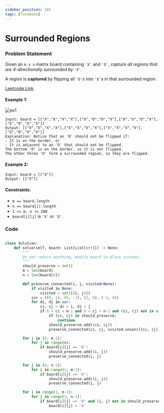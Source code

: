 ```yaml
---
sidebar_position: 185
tags: [facebook]
---
```


# Surrounded Regions

### Problem Statement

Given an `m x n` matrix board containing `'X'` and `'O'`, _capture all regions that are 4-directionally surrounded by_ `'X'`.

A region is **captured** by flipping all `'O'`s into `'X'`s in that surrounded region.

[Leetcode Link](https://leetcode.com/problems/surrounded-regions)

#### Example 1:

![ex1](https://assets.leetcode.com/uploads/2021/02/19/xogrid.jpg)

```
Input: board = [["X","X","X","X"],["X","O","O","X"],["X","X","O","X"],["X","O","X","X"]]
Output: [["X","X","X","X"],["X","X","X","X"],["X","X","X","X"],["X","O","X","X"]]
Explanation: Notice that an 'O' should not be flipped if:
- It is on the border, or
- It is adjacent to an 'O' that should not be flipped.
The bottom 'O' is on the border, so it is not flipped.
The other three 'O' form a surrounded region, so they are flipped.
```

#### Example 2:

```
Input: board = [["X"]]
Output: [["X"]]
```

#### Constraints:

- `m == board.length`
- `n == board[i].length`
- `1 <= m, n <= 200`
- `board[i][j]` is `'X'` or `'O'`.

### Code

```python title="Python Code"

class Solution:
    def solve(self, board: List[List[str]]) -> None:
        """
        Do not return anything, modify board in-place instead.
        """
        should_preserve = set()
        m = len(board)
        n = len(board[0])

        def preserve_connected(i, j, visited=None):
            if visited is None:
                visited = set([(i, j)])
            sur = ((0, 1), (0, -1), (1, 0), (-1, 0))
            for di, dj in sur:
                ci, cj = di + i, dj + j
                if 0 < ci < m-1 and 0 < cj < n-1 and (ci, cj) not in visited and board[ci][cj] == 'O':
                    if (ci, cj) in should_preserve:
                        continue
                    should_preserve.add((ci, cj))
                    preserve_connected(ci, cj, visited.union([(ci, cj)]))

        for i in [0, m-1]:
            for j in range(n):
                if board[i][j] == 'O':
                    should_preserve.add((i, j))
                    preserve_connected(i, j)

        for j in [0, n-1]:
            for i in range(1, m-1):
                if board[i][j] == 'O':
                    should_preserve.add((i, j))
                    preserve_connected(i, j)

        for i in range(1, m-1):
            for j in range(1, n-1):
                if board[i][j] == 'O' and (i, j) not in should_preserve:
                    board[i][j] = 'X'
```
